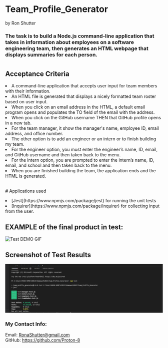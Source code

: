 # Team_Profile_Generator
by Ron Shutter

 ### The task is to build a Node.js command-line application that takes in information about employees on a software engineering team, then generates an HTML webpage that displays summaries for each person.


#

## Acceptance Criteria

<li> A command-line application that accepts user input for team members with their information.
<li> An HTML file is generated that displays a nicely formatted team roster based on user input.
<li> When you click on an email address in the HTML, a default email program opens and populates the TO field of the email with the address.
<li> When you click on the GitHub username
THEN that GitHub profile opens in a new tab.
<li> For the team manager, it show the manager's name, employee ID, email address, and office number.
<li> The other option is to add an engineer or an intern or to finish building my team.
<li> For the engineer option, you must enter the engineer’s name, ID, email, and GitHub username and then taken back to the menu.
<li> For the intern option, you are prompted to enter the intern’s name, ID, email, and school and then taken back to the menu.
<li> When you are finished building the team, the application ends and the HTML is generated.
</p>
<br>
# Applications used
<p>
<li>[Jest](https://www.npmjs.com/package/jest) for running the unit tests
<li> [Inquirer](https://www.npmjs.com/package/inquirer) for collecting input from the user.
</p>


<h2>  EXAMPLE of the final product in test: </h2>

<img src="Test-verified.gif" alt="Test DEMO GIF">

</p>
<h2>Screenshot of Test Results</h2>

<img src="Test-verified.jpg" alt="Test DEMO screenshot">
<p>








### My Contact Info:

Email: RonaShutter@gmail.com<br>
GitHub: https://github.com/Proton-8

